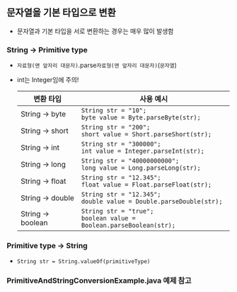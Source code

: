 ## 문자열을 기본 타입으로 변환
- 문자열과 기본 타입을 서로 변환하는 경우는 매우 많이 발생함 
### String -> Primitive type
- `자료형(맨 앞자리 대문자)`.parse`자료형(맨 앞자리 대문자)`(`문자열`)
- int는 Integer임에 주의!
  
  | 변환 타입 | 사용 예시                                                                 |
  | --- |-----------------------------------------------------------------------|
  | String -> byte | ``String str = "10";``<br>``byte value = Byte.parseByte(str);``       |
  | String -> short | ``String str = "200";``<br>``short value = Short.parseShort(str);``   |
  | String -> int | ``String str = "300000";``<br>``int value = Integer.parseInt(str);``  |
  | String -> long | ``String str = "40000000000";``<br>``long value = Long.parseLong(str);`` | 
  | String -> float | ``String str = "12.345";``<br>``float value = Float.parseFloat(str);`` |
  | String -> double | ``String str = "12.345";``<br>``double value = Double.parseDouble(str);`` |
  | String -> boolean | ``String str = "true";``<br>``boolean value = Boolean.parseBoolean(str);`` |
### Primitive type -> String
- `String str = String.valueOf(primitiveType)`
### PrimitiveAndStringConversionExample.java 예제 참고